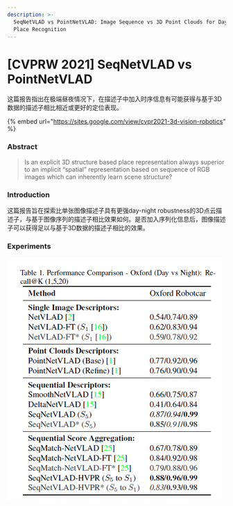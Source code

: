 ```yaml
---
description: >-
  SeqNetVLAD vs PointNetVLAD: Image Sequence vs 3D Point Clouds for Day-Night
  Place Recognition
---
```


# \[CVPRW 2021] SeqNetVLAD vs PointNetVLAD

这篇报告指出在极端昼夜情况下，在描述子中加入时序信息有可能获得与基于3D数据的描述子相比相近或更好的定位表现。

{% embed url="https://sites.google.com/view/cvpr2021-3d-vision-robotics" %}

### Abstract

> Is an explicit 3D structure based place representation always superior to an implicit “spatial” representation based on sequence of RGB images which can inherently learn scene structure?

### Introduction

这篇报告旨在探索比单张图像描述子具有更强day-night robustness的3D点云描述子，与基于图像序列的描述子相比效果如何。是否加入序列化信息后，图像描述子可以获得足以与基于3D数据的描述子相比的效果。

### Experiments

![](../../../.gitbook/assets/1627703884077.png)
